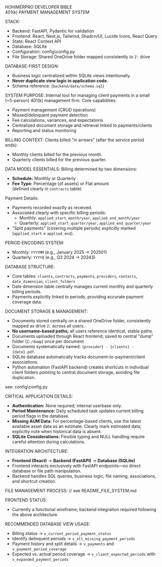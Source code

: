 HOHIMERPRO DEVELOPER BIBLE  
401(k) PAYMENT MANAGEMENT SYSTEM  

STACK:
- Backend: FastAPI, Pydantic for validation
- Frontend: React, Next.js, Tailwind, Shadcn/UI, Lucide Icons, React Query
- State: React Context API
- Database: SQLite
- Configuration: config\config.py
- File Storage: Shared OneDrive folder mapped consistently to `Z:` drive

DATABASE-FIRST DESIGN:
- Business logic centralized within SQLite views intentionally.
- **Never duplicate view logic in application code.**
- Schema reference: (`backend/data/schema.sql`)

SYSTEM PURPOSE:
Internal tool for managing client payments in a small (~5-person) 401(k) management firm. Core capabilities:
- Payment management (CRUD operations)
- Missed/delinquent payment detection
- Fee calculations, variances, and expectations
- Centralized document storage and retrieval linked to payments/clients
- Reporting and status monitoring

BILLING CONTEXT:
Clients billed "in arrears" (after the service period ends):
- Monthly clients billed for the previous month.
- Quarterly clients billed for the previous quarter.

DATA MODEL ESSENTIALS:
Billing determined by two dimensions:
- **Schedule:** Monthly or Quarterly
- **Fee Type:** Percentage (of assets) or Flat amount  
  (defined clearly in `contracts` table)

Payment Details:
- Payments recorded exactly as received.
- Associated clearly with specific billing periods:
  - Monthly: `applied_start_month/year`, `applied_end_month/year`
  - Quarterly: `applied_start_quarter/year`, `applied_end_quarter/year`
- "Split payments" (covering multiple periods) explicitly marked (`applied_start` ≠ `applied_end`).

PERIOD ENCODING SYSTEM:
- Monthly: `YYYYMM` (e.g., January 2025 → 202501)
- Quarterly: `YYYYQ` (e.g., Q3 2024 → 20243)

DATABASE STRUCTURE:
- Core tables: `clients`, `contracts`, `payments`, `providers`, `contacts`, `date_dimension`, `client_folders`
- Date dimension table centrally manages current monthly and quarterly billing periods.
- Payments explicitly linked to periods, providing accurate payment coverage data.

DOCUMENT STORAGE & MANAGEMENT:
- Documents stored centrally on a shared OneDrive folder, consistently mapped as drive `Z:` across all users.
- **No username-based paths;** all users reference identical, stable paths.
- Documents uploaded through React frontend; saved to central "dump" folder (`Z:/dump`) once per document.
- Documents systematically named: `{provider} - {clients} - {date}.pdf`.
- SQLite database automatically tracks document-to-payment/client associations.
- Python automation (FastAPI backend) creates shortcuts in individual client folders pointing to central document storage, avoiding file duplication.

see: config\config.py

CRITICAL APPLICATION DETAILS:
- **Authentication:** None required; internal userbase only.
- **Period Maintenance:** Daily scheduled task updates current billing period flags in the database.
- **Missing AUM Data:** For percentage-based clients, use the latest available asset data as an estimate. Clearly mark estimated data; explicitly note when historical data is absent.
- **SQLite Considerations:** Flexible typing and NULL handling require careful attention during calculations.

INTEGRATION ARCHITECTURE:
- **Frontend (React)** → **Backend (FastAPI)** → **Database (SQLite)**
- Frontend interacts exclusively with FastAPI endpoints—no direct database or file path manipulation.
- Backend handles SQL queries, business logic, file naming, associations, and shortcut creation.

FILE MANAGEMENT PROCESS:
// see README_FILE_SYSTEM.md

FRONTEND STATUS:
- Currently a functional wireframe; backend integration required following the above architecture.

RECOMMENDED DATABASE VIEW USAGE:
- Billing status → `v_current_period_payment_status`
- Identify delinquent periods → `v_all_missing_payment_periods`
- Payment history and split details → `v_payments` and `v_payment_period_coverage`
- Expected vs. actual period coverage → `v_client_expected_periods` with `v_expanded_payment_periods`